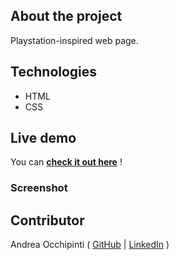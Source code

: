 ## About the project
Playstation-inspired web page.

## Technologies 
- HTML
- CSS

## Live demo
You can **[check it out here](https://painteyes.github.io/html-css-playstation)** !

### Screenshot
<!-- <img src="https://i.postimg.cc/q7KCxXC7/1646765864185.jpg"/>
 -->
## Contributor
Andrea Occhipinti ( [GitHub](https://github.com/painteyes) | [LinkedIn](https://www.linkedin.com/in/occhipinti) )
